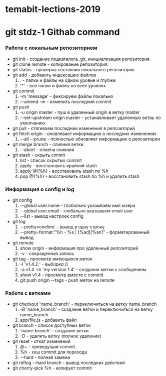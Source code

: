 # temabit-lections-2019
git stdz-1 Githab command
=====================
### Работа с локальным репозиторием
* git init         - создание подкаталога .git, инициализация репозитория.
* git clone remote - копирование репозитория.
* git status       - проверка состояния локального репозитория
* git add          - добавить индексацию файлов
    1. .           - папки и файлы на одном уровне и глубже
    2. '*'         - все папки и файлы на всех уровнях
* git commit
    1. -m 'message' - фиксируем файлы локально
    2. --amend -m   - изменить последний commit
* git push 
    1. -u origin master             - пуш в удаленный origin в ветку master
    2. --set-upstream origin master - устанавливает удаленную ветвь по умолчанию
* git pull                  - стягиваем последние изменения в репозиторий
* git fetch origin          - оновлевает информацию о последних изменениях
    1. --all --prune        - полностью обновляет информацию о репозитории
* git merge branch          - слияния ветки
    1. --abort              - отмена слияния
* git stash                 - скрыть cimmit
    1. list                 - список скрытых commit
    2. apply                - восстановить крайний stash
    3. apply @{%h}          - восстановить stash по %h
    4. pop @{%h}            - восстановить stash по %h и удалить stash

### Информация о config и log
* git config       
    1. --global user.name  - глобально указываем имя юзера
    2. --global user.email - глобально указываем email.user
    3. --list              - вывод настроек config
* git log
    1. --pretty=oneline:                      - вывод в одну строку
    2. --pretty=format:"%h - %s | [%ad][%an]" - форматированный вывод
* git remote 
    1. show origin - информация про удаленный репозиторий
    2. -v          - сокращенная запись
* git tag          - просмотр имеющихся меток
    1. -l 'v1.4.2.*'               - выборка (*)
    2. -a v1.4 -m 'my version 1.4' - создание метки с сообщением
    3. show v1.4                   - просмотр вместе с commit
    4. git push origin --tags      - push меток на remote

### Работа с ветками
* git checkout 'name_branch' - переключиться на ветку name_branch
    1. -B 'name_branch'      - создание ветки и переключиться на ветку name_branch
    2. app/file.js           - добавить файл
* git branch                 - список доступных веток
    1. 'name-branch'         - создание ветки
    2. -D                    - удалить ветку (полное удаление)
* git reset                  - откат изменений
    1. @~                    - преведущий commit
    2. %h                    - хеш commit для перехода
    3. --hard                - полная замена
* git reflog --hard branch   - вывод последних действий
* git cherry-pick %h         - копирует commit